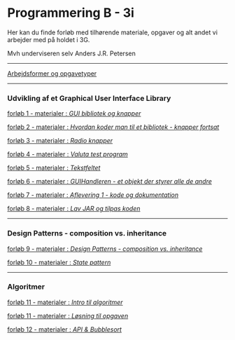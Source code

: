 # Programmering B - 3i

Her kan du finde forløb med tilhørende materiale, opgaver og alt andet vi arbejder med på holdet i 3G.

Mvh underviseren selv Anders J.R. Petersen

---

[Arbejdsformer og opgavetyper](arbejdsformer/arbejdsformer.md)

---

### Udvikling af et Graphical User Interface Library

[forløb 1 - materialer : *GUI bibliotek og knapper*](forlob1_guilib_knapper/forlob1_guilib_knapper.md)

[forløb 2 - materialer : *Hvordan koder man til et bibliotek - knapper fortsat*](forlob2_gui_knapper2/forlob2.md)

[forløb 3 - materialer : *Radio knapper*](forlob3_radio_knapper/forlob3_radio.md)

[forløb 4 - materialer : *Valuta test program*](forlob4_test_program/forlob4_test_program.md)

[forløb 5 - materialer : *Tekstfeltet*](forlob5_textfield/forlob5_textfield.md)

[forløb 6 - materialer : *GUIHandleren - et objekt der styrer alle de andre*](forlob6_guiHandler/forlob6_guiHandler.md)

[forløb 7 - materialer : *Aflevering 1 - kode og dokumentation*](forlob7_Aflevering1/forlob7_Aflevering1.md)

[forløb 8 - materialer : *Lav JAR og tilpas koden*](forlob8_JAR/forlob8_JAR.md)

---

### Design Patterns - composition vs. inheritance

[forløb 9 - materialer : *Design Patterns - composition vs. inheritance*](forlob9_DP_ComVsInh/forlob9_DP_ComVsInh.md)

[forløb 10 - materialer : *State pattern*](forlob10_DP_State/forlob10_DP_State.md)

---

### Algoritmer

[forløb 11 - materialer : *Intro til algoritmer*](forlob11_ALGORITMER_INTRO/forlob11_ALGORITMER_INTRO.md)

[forløb 11 - materialer : *Løsning til opgaven*](forlob11_ALGORITMER_INTRO/losning.md)

[forløb 12 - materialer : *API & Bubblesort*](forlob12_bubblesort/forlob12_bubblesort.md)
